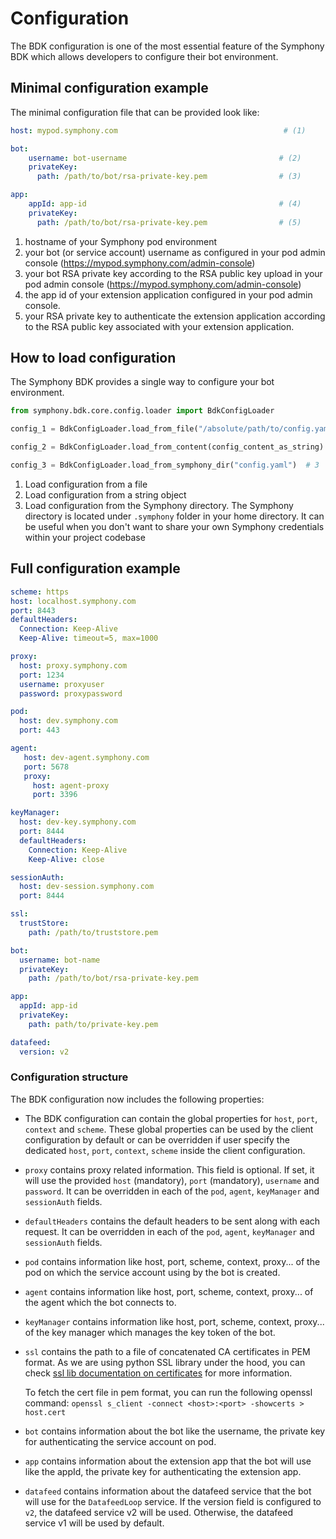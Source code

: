 # Configuration

The BDK configuration is one of the most essential feature of the Symphony BDK which allows developers to configure 
their bot environment.

## Minimal configuration example
The minimal configuration file that can be provided look like:
```yaml
host: mypod.symphony.com                                     # (1)

bot: 
    username: bot-username                                  # (2)
    privateKey:
      path: /path/to/bot/rsa-private-key.pem                # (3)

app:
    appId: app-id                                           # (4)
    privateKey:
      path: /path/to/bot/rsa-private-key.pem                # (5)
```
1. hostname of your Symphony pod environment
2. your bot (or service account) username as configured in your pod admin console (https://mypod.symphony.com/admin-console)
3. your bot RSA private key according to the RSA public key upload in your pod admin console (https://mypod.symphony.com/admin-console)
4. the app id of your extension application configured in your pod admin console.
5. your RSA private key to authenticate the extension application according to the RSA public key associated with your extension application.

## How to load configuration
The Symphony BDK provides a single way to configure your bot environment.

```python
from symphony.bdk.core.config.loader import BdkConfigLoader

config_1 = BdkConfigLoader.load_from_file("/absolute/path/to/config.yaml")  # 1

config_2 = BdkConfigLoader.load_from_content(config_content_as_string)  # 2

config_3 = BdkConfigLoader.load_from_symphony_dir("config.yaml")  # 3
```
1. Load configuration from a file
2. Load configuration from a string object
3. Load configuration from the Symphony directory. The Symphony directory is located under `.symphony` folder in your
   home directory. It can be useful when you don't want to share your own Symphony credentials within your project
   codebase

## Full configuration example
```yaml
scheme: https
host: localhost.symphony.com
port: 8443
defaultHeaders:
  Connection: Keep-Alive
  Keep-Alive: timeout=5, max=1000

proxy:
  host: proxy.symphony.com
  port: 1234
  username: proxyuser
  password: proxypassword

pod:
  host: dev.symphony.com
  port: 443

agent:
   host: dev-agent.symphony.com
   port: 5678
   proxy:
     host: agent-proxy
     port: 3396

keyManager:
  host: dev-key.symphony.com
  port: 8444
  defaultHeaders:
    Connection: Keep-Alive
    Keep-Alive: close

sessionAuth:
  host: dev-session.symphony.com
  port: 8444

ssl:
  trustStore:
    path: /path/to/truststore.pem

bot:
  username: bot-name
  privateKey:
    path: /path/to/bot/rsa-private-key.pem

app:
  appId: app-id
  privateKey:
    path: path/to/private-key.pem

datafeed:
  version: v2
```

### Configuration structure

The BDK configuration now includes the following properties:
- The BDK configuration can contain the global properties for `host`, `port`, `context` and `scheme`.
These global properties can be used by the client configuration by default or can be overridden if
user specify the dedicated `host`, `port`, `context`, `scheme` inside the client configuration.
- `proxy` contains proxy related information. This field is optional.
If set, it will use the provided `host` (mandatory), `port` (mandatory), `username` and `password`.
It can be overridden in each of the `pod`, `agent`, `keyManager` and `sessionAuth` fields.
- `defaultHeaders` contains the default headers to be sent along with each request.
  It can be overridden in each of the `pod`, `agent`, `keyManager` and `sessionAuth` fields.
- `pod` contains information like host, port, scheme, context, proxy... of the pod on which
the service account using by the bot is created.
- `agent` contains information like host, port, scheme, context, proxy... of the agent which
the bot connects to.
- `keyManager` contains information like host, port, scheme, context, proxy... of the key
manager which manages the key token of the bot.
- `ssl` contains the path to a file of concatenated CA certificates in PEM format. As we are using python SSL library
  under the hood, you can check
  [ssl lib documentation on certificates](https://docs.python.org/3/library/ssl.html#certificates) for more information.

  To fetch the cert file in pem format, you can run the following openssl command: `openssl s_client -connect <host>:<port> -showcerts > host.cert`
- `bot` contains information about the bot like the username, the private key for authenticating the service account
  on pod.
- `app` contains information about the extension app that the bot will use like
the appId, the private key for authenticating the extension app.
- `datafeed` contains information about the datafeed service that the bot will use for the `DatafeedLoop` service.
If the version field is configured to `v2`, the datafeed service v2 will be used. Otherwise, the datafeed service v1 
will be used by default.
